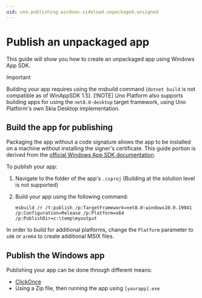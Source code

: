 ```yaml
---
uid: uno.publishing.windows.sideload.unpackaged.unsigned
---
```


# Publish an unpackaged app

This guide will show you how to create an unpackaged app using Windows App SDK.

> [!IMPORTANT]
> Building your app requires using the msbuild command (`dotnet build` is not compatible as of WinAppSDK 1.5).
> [!NOTE]
> Uno Platform also supports building apps for using the `net8.0-desktop` target framework, using Uno Platform's own Skia Desktop implementation.

## Build the app for publishing

Packaging the app without a code signature allows the app to be installed on a machine without installing the signer's certificate. This guide portion is derived from the [official Windows App SDK documentation](https://learn.microsoft.com/en-us/windows/msix/package/unsigned-package).

To publish your app:

1. Navigate to the folder of the app's `.csproj` (Building at the solution level is not supported)
2. Build your app using the following command:

    ```pwsh
    msbuild /r /t:publish /p:TargetFramework=net8.0-windows10.0.19041 /p:Configuration=Release /p:Platform=x64 /p:PublishDir=c:\temp\myoutput
    ```

In order to build for additional platforms, change the `Platform` parameter to `x86` or `arm64` to create additional MSIX files.

## Publish the Windows app

Publishing your app can be done through different means:

- [ClickOnce](https://learn.microsoft.com/visualstudio/deployment/quickstart-deploy-using-clickonce-folder?view=vs-2022)
- Using a Zip file, then running the app using `[yourapp].exe`
